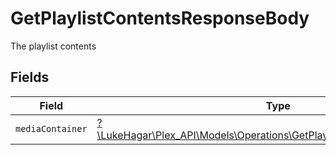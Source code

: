 # GetPlaylistContentsResponseBody

The playlist contents


## Fields

| Field                                                                                                                                    | Type                                                                                                                                     | Required                                                                                                                                 | Description                                                                                                                              |
| ---------------------------------------------------------------------------------------------------------------------------------------- | ---------------------------------------------------------------------------------------------------------------------------------------- | ---------------------------------------------------------------------------------------------------------------------------------------- | ---------------------------------------------------------------------------------------------------------------------------------------- |
| `mediaContainer`                                                                                                                         | [?\LukeHagar\Plex_API\Models\Operations\GetPlaylistContentsMediaContainer](../../Models/Operations/GetPlaylistContentsMediaContainer.md) | :heavy_minus_sign:                                                                                                                       | N/A                                                                                                                                      |